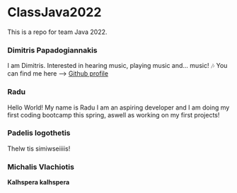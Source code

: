 # ClassJava2022
 This is a repo for team Java 2022.

### Dimitris Papadogiannakis
I am Dimitris. Interested in hearing music, playing music and... music! :notes:  You can find me here --> [Github profile](https://github.com/DimPapad)

### Radu
Hello World! My name is Radu I am an aspiring developer and I am doing my first coding bootcamp this spring, aswell as working on my first projects! 

 ### Padelis logothetis
 Thelw tis simiwseiiiis!

###  Michalis Vlachiotis
**Kalhspera kalhspera**
